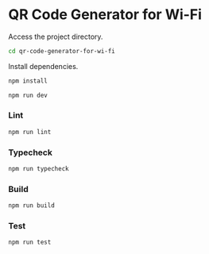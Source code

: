 # QR Code Generator for Wi-Fi

Access the project directory.

```bash
cd qr-code-generator-for-wi-fi
```

Install dependencies.

```bash
npm install
```

```bash
npm run dev
```

### Lint

```bash
npm run lint
```

### Typecheck

```bash
npm run typecheck
```

### Build

```bash
npm run build
```

### Test

```bash
npm run test
```

